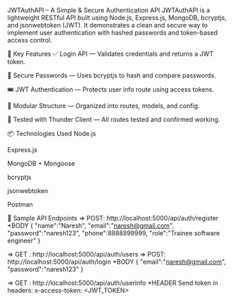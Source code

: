 JWTAuthAPI – A Simple & Secure Authentication API
JWTAuthAPI is a lightweight RESTful API built using Node.js, Express.js, MongoDB, bcryptjs, and jsonwebtoken (JWT). It demonstrates a clean and secure way to implement user authentication with hashed passwords and token-based access control.

🚀 Key Features
✅ Login API — Validates credentials and returns a JWT token.

🔐 Secure Passwords — Uses bcryptjs to hash and compare passwords.

🎟️ JWT Authentication — Protects user info route using access tokens.

🧩 Modular Structure — Organized into routes, models, and config.

🧪 Tested with Thunder Client — All routes tested and confirmed working.

📦 Technologies Used
Node.js

Express.js

MongoDB + Mongoose

bcryptjs

jsonwebtoken

Postman

🧪 Sample API Endpoints
=> POST: http://localhost:5000/api/auth/register 
*BODY
{
  "name":"Naresh",
  "email":"naresh@gmail.com",
  "password":"naresh123",
  "phone":8888899999,
  "role":"Trainee software engineer"
}

=> GET : http://localhost:5000/api/auth/users
=> POST: http://localhost:5000/api/auth/login
*BODY
{
  "email":"naresh@gmail.com",
  "password":"naresh123"
}

=> GET : http://localhost:5000/api/auth/userinfo
*HEADER
Send token in headers:
x-access-token: <JWT_TOKEN>